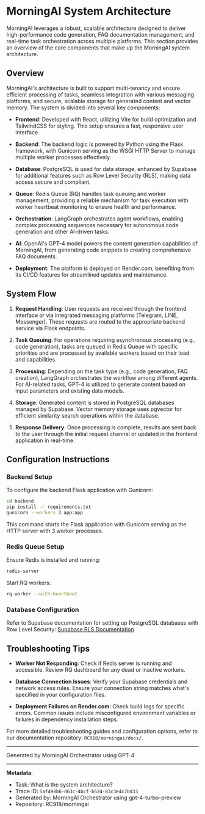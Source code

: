 # MorningAI System Architecture

MorningAI leverages a robust, scalable architecture designed to deliver high-performance code generation, FAQ documentation management, and real-time task orchestration across multiple platforms. This section provides an overview of the core components that make up the MorningAI system architecture.

## Overview

MorningAI's architecture is built to support multi-tenancy and ensure efficient processing of tasks, seamless integration with various messaging platforms, and secure, scalable storage for generated content and vector memory. The system is divided into several key components:

- **Frontend**: Developed with React, utilizing Vite for build optimization and TailwindCSS for styling. This setup ensures a fast, responsive user interface.
  
- **Backend**: The backend logic is powered by Python using the Flask framework, with Gunicorn serving as the WSGI HTTP Server to manage multiple worker processes effectively.

- **Database**: PostgreSQL is used for data storage, enhanced by Supabase for additional features such as Row Level Security (RLS), making data access secure and compliant.

- **Queue**: Redis Queue (RQ) handles task queuing and worker management, providing a reliable mechanism for task execution with worker heartbeat monitoring to ensure health and performance.

- **Orchestration**: LangGraph orchestrates agent workflows, enabling complex processing sequences necessary for autonomous code generation and other AI-driven tasks.

- **AI**: OpenAI's GPT-4 model powers the content generation capabilities of MorningAI, from generating code snippets to creating comprehensive FAQ documents.

- **Deployment**: The platform is deployed on Render.com, benefiting from its CI/CD features for streamlined updates and maintenance.

## System Flow

1. **Request Handling**:
   User requests are received through the frontend interface or via integrated messaging platforms (Telegram, LINE, Messenger). These requests are routed to the appropriate backend service via Flask endpoints.

2. **Task Queuing**:
   For operations requiring asynchronous processing (e.g., code generation), tasks are queued in Redis Queue with specific priorities and are processed by available workers based on their load and capabilities.

3. **Processing**:
   Depending on the task type (e.g., code generation, FAQ creation), LangGraph orchestrates the workflow among different agents. For AI-related tasks, GPT-4 is utilized to generate content based on input parameters and existing data models.

4. **Storage**:
   Generated content is stored in PostgreSQL databases managed by Supabase. Vector memory storage uses pgvector for efficient similarity search operations within the database.

5. **Response Delivery**:
   Once processing is complete, results are sent back to the user through the initial request channel or updated in the frontend application in real-time.

## Configuration Instructions

### Backend Setup

To configure the backend Flask application with Gunicorn:

```bash
cd backend
pip install -r requirements.txt
gunicorn --workers 3 app:app
```

This command starts the Flask application with Gunicorn serving as the HTTP server with 3 worker processes.

### Redis Queue Setup

Ensure Redis is installed and running:

```bash
redis-server
```

Start RQ workers:

```bash
rq worker --with-heartbeat
```

### Database Configuration

Refer to Supabase documentation for setting up PostgreSQL databases with Row Level Security: [Supabase RLS Documentation](https://supabase.io/docs/guides/auth/row-level-security)

## Troubleshooting Tips

- **Worker Not Responding**: Check if Redis server is running and accessible. Review RQ dashboard for any dead or inactive workers.
  
- **Database Connection Issues**: Verify your Supabase credentials and network access rules. Ensure your connection string matches what's specified in your configuration files.
  
- **Deployment Failures on Render.com**: Check build logs for specific errors. Common issues include misconfigured environment variables or failures in dependency installation steps.
  
For more detailed troubleshooting guides and configuration options, refer to our documentation repository: `RC918/morningai/docs/`.

---
Generated by MorningAI Orchestrator using GPT-4

---

**Metadata**:
- Task: What is the system architecture?
- Trace ID: `5af498b6-d63c-4bcf-b524-83c3e4c7bd33`
- Generated by: MorningAI Orchestrator using gpt-4-turbo-preview
- Repository: RC918/morningai
